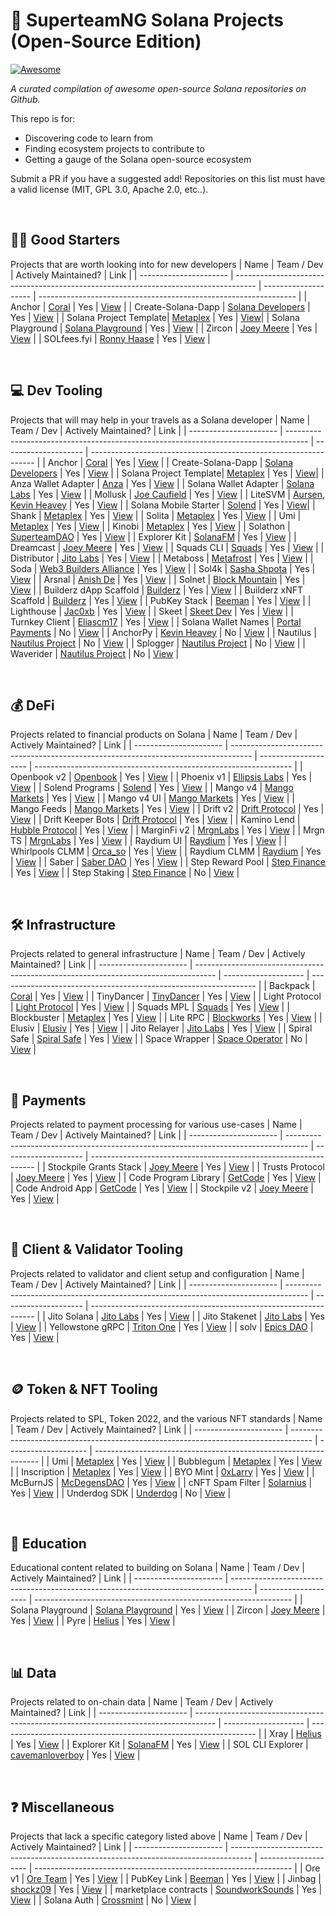 # 🚀 SuperteamNG Solana Projects (Open-Source Edition)

[![Awesome](https://i.imgur.com/fZVEgpL.png)](https://github.com/sindresorhus/awesome)

_A curated compilation of awesome open-source Solana repositories on Github._

This repo is for:

-   Discovering code to learn from
-   Finding ecosystem projects to contribute to
-   Getting a gauge of the Solana open-source ecosystem

Submit a PR if you have a suggested add! Repositories on this list must have a valid license (MIT, GPL 3.0, Apache 2.0, etc..).

<br>

## 🏃‍♂️ Good Starters
Projects that are worth looking into for new developers
| Name                   | Team / Dev                                                                          | Actively Maintained? | Link                                                             |
| ---------------------- | ----------------------------------------------------------------------------------- | -------------------- | ---------------------------------------------------------------- |
| Anchor                 | [Coral](https://twitter.com/xNFT_Backpack)                                          | Yes                  | <a href="https://github.com/coral-xyz/anchor" target="_blank">View</a>                     |
| Create-Solana-Dapp     | [Solana Developers](https://twitter.com/solana_devs)                                | Yes                  | <a href="https://github.com/solana-developers/create-solana-dapp" target="_blank">View</a> |
| Solana Project Template| [Metaplex](https://twitter.com/metaplex)                                            | Yes                  | <a href="https://github.com/metaplex-foundation/solana-project-template" target="_blank">View</a>|
| Solana Playground      | [Solana Playground](https://github.com/solana-playground)                           | Yes                  | <a href="https://github.com/solana-playground/solana-playground" target="_blank">View</a>  |
| Zircon                 | [Joey Meere](https://github.com/joeymeere)                                          | Yes                  | <a href="https://github.com/joeymeere/zircon" target="_blank">View</a>                     |
| SOLfees.fyi            | [Ronny Haase](https://twitter.com/ronnyhaase)                                       | Yes                  | <a href="https://github.com/ronnyhaase/solfees.fyi" target="_blank">View</a>               |

<br>

## 💻 Dev Tooling
Projects that will may help in your travels as a Solana developer
| Name                   | Team / Dev                                                                          | Actively Maintained? | Link                                                             |
| ---------------------- | ----------------------------------------------------------------------------------- | -------------------- | ---------------------------------------------------------------- |
| Anchor                 | [Coral](https://twitter.com/xNFT_Backpack)                                          | Yes                  | <a href="https://github.com/coral-xyz/anchor" target="_blank">View</a>                     |
| Create-Solana-Dapp     | [Solana Developers](https://twitter.com/solana_devs)                                | Yes                  | <a href="https://github.com/solana-developers/create-solana-dapp" target="_blank">View</a> |
| Solana Project Template| [Metaplex](https://twitter.com/metaplex)                                            | Yes                  | <a href="https://github.com/metaplex-foundation/solana-project-template" target="_blank">View</a>|
| Anza Wallet Adapter    | [Anza](https://x.com/anza_xyz)                                                      | Yes                  | <a href="https://github.com/anza-xyz/wallet-adapter" target="_blank">View</a>              |
| Solana Wallet Adapter  | [Solana Labs](https://twitter.com/solana)                                           | Yes                  | <a href="https://github.com/solana-labs/wallet-adapter" target="_blank">View</a>           |
| Mollusk                | [Joe Caufield](https://github.com/buffalojoec)                                      | Yes                  | <a href="https://github.com/buffalojoec/mollusk" target="_blank">View</a>                  |
| LiteSVM                | [Aursen](https://github.com/Aursen), [Kevin Heavey](https://github.com/kevinheavey) | Yes                  | <a href="https://github.com/LiteSVM/litesvm" target="_blank">View</a>                      |
| Solana Mobile Starter  | [Solend](https://twitter.com/solendprotocol)                                        | Yes                  | <a href="https://github.com/solendprotocol/solana-mobile-starter-kit" target="_blank">View</a>|
| Shank                  | [Metaplex](https://twitter.com/metaplex)                                            | Yes                  | <a href="https://github.com/metaplex-foundation/shank" target="_blank">View</a>            |
| Solita                 | [Metaplex](https://twitter.com/metaplex)                                            | Yes                  | <a href="https://github.com/metaplex-foundation/solita" target="_blank">View</a>           |
| Umi                    | [Metaplex](https://twitter.com/metaplex)                                            | Yes                  | <a href="https://github.com/metaplex-foundation/umi" target="_blank">View</a>              |
| Kinobi                 | [Metaplex](https://twitter.com/metaplex)                                            | Yes                  | <a href="https://github.com/metaplex-foundation/kinobi" target="_blank">View</a>           |
| Solathon               | [SuperteamDAO](https://twitter.com/superteamdao)                                    | Yes                  | <a href="https://github.com/SuperteamDAO/solathon" target="_blank">View</a>                |
| Explorer Kit           | [SolanaFM](https://twitter.com/solanafm)                                            | Yes                  | <a href="https://github.com/solana-fm/explorer-kit" target="_blank">View</a>               |
| Dreamcast              | [Joey Meere](https://github.com/joeymeere)                                          | Yes                  | <a href="https://github.com/joeymeere/dreamcast" target="_blank">View</a>                  |
| Squads CLI             | [Squads](https://twitter.com/squadsprotocol)                                        | Yes                  | <a href="https://github.com/Squads-Protocol/squads-cli" target="_blank">View</a>           |
| Distributor            | [Jito Labs](https://twitter.com/jito_sol)                                           | Yes                  | <a href="https://github.com/jito-foundation/distributor" target="_blank">View</a>          |
| Metaboss               | [Metafrost](https://github.com/samuelvanderwaal/metaboss)                           | Yes                  | <a href="https://github.com/samuelvanderwaal/metaboss" target="_blank">View</a>            |
| Soda                   | [Web3 Builders Alliance](https://twitter.com/comebuidlwithus)                       | Yes                  | <a href="https://github.com/Web3-Builders-Alliance/soda" target="_blank">View</a>          |
| Sol4k                  | [Sasha Shpota](https://twitter.com/sashashpota)                                     | Yes                  | <a href="https://github.com/sol4k/sol4k" target="_blank">View</a>                          |
| Arsnal                 | [Anish De](https://twitter.com/anishde10)                                           | Yes                  | <a href="https://github.com/AnishDe12020/arsnal" target="_blank">View</a>                  |
| Solnet                 | [Block Mountain](https://twitter.com/blockmountainio)                               | Yes                  | <a href="https://github.com/bmresearch/Solnet" target="_blank">View</a>                    |
| Builderz dApp Scaffold | [Builderz](https://twitter.com/builderz__)                                          | Yes                  | <a href="https://github.com/builderz-labs/builderz-solana-dapp-scaffold" target="_blank">View</a> |
| Builderz xNFT Scaffold | [Builderz](https://twitter.com/builderz__)                                          | Yes                  | <a href="https://github.com/builderz-labs/builderz-xNFT-scaffold-next" target="_blank">View</a>   |
| PubKey Stack           | [Beeman](https://twitter.com/beeman_nl)                                             | Yes                  | <a href="https://github.com/pubkeyapp/pubkey-stack" target="_blank">View</a>               |
| Lighthouse             | [Jac0xb](https://twitter.com/jacobdotsol)                                           | Yes                  | <a href="https://github.com/Jac0xb/lighthouse" target="_blank">View</a>                    |
| Skeet                  | [Skeet Dev](https://twitter.com/SkeetDev)                                           | Yes                  | <a href="https://github.com/elsoul/skeet-cli" target="_blank">View</a>                     |
| Turnkey Client         | [Eliascm17](https://github.com/Eliascm17)                                           | Yes                  | <a href="https://github.com/Eliascm17/turnkey" target="_blank">View</a>                    |
| Solana Wallet Names    | [Portal Payments](https://twitter.com/portalpayments)                               | No                   | <a href="https://github.com/portalpayments/solana-wallet-names" target="_blank">View</a>   |
| AnchorPy               | [Kevin Heavey](https://github.com/kevinheavey)                                      | No                   | <a href="https://github.com/kevinheavey/anchorpy" target="_blank">View</a>                 |
| Nautilus               | [Nautilus Project](https://github.com/nautilus-project)                             | No                   | <a href="https://github.com/nautilus-project/nautilus" target="_blank">View</a>            |
| Splogger               | [Nautilus Project](https://github.com/nautilus-project)                             | No                   | <a href="https://github.com/nautilus-project/splogger" target="_blank">View</a>            |
| Waverider              | [Nautilus Project](https://github.com/nautilus-project)                             | No                   | <a href="https://github.com/nautilus-project/waverider" target="_blank">View</a>           |

<br>

## 💰 DeFi
Projects related to financial products on Solana
| Name                   | Team / Dev                                                                          | Actively Maintained? | Link                                                             |
| ---------------------- | ----------------------------------------------------------------------------------- | -------------------- | ---------------------------------------------------------------- |
| Openbook v2            | [Openbook](https://twitter.com/openbookdex)                                         | Yes                  | <a href="https://github.com/openbook-dex/openbook-v2" target="_blank">View</a>              |
| Phoenix v1             | [Ellipsis Labs](https://twitter.com/ellipsis_labs)                                  | Yes                  | <a href="https://github.com/Ellipsis-Labs/phoenix-v1" target="_blank">View</a>              |
| Solend Programs        | [Solend](https://twitter.com/solendprotocol)                                        | Yes                  | <a href="https://github.com/solendprotocol/solana-program-library" target="_blank">View</a> |
| Mango v4               | [Mango Markets](https://twitter.com/mangomarkets)                                   | Yes                  | <a href="https://github.com/blockworks-foundation/mango-v4" target="_blank">View</a>        |
| Mango v4 UI            | [Mango Markets](https://twitter.com/mangomarkets)                                   | Yes                  | <a href="https://github.com/blockworks-foundation/mango-v4-ui" target="_blank">View</a>     |
| Mango Feeds            | [Mango Markets](https://twitter.com/mangomarkets)                                   | Yes                  | <a href="https://github.com/blockworks-foundation/mango-feeds" target="_blank">View</a>     |
| Drift v2               | [Drift Protocol](https://x.com/DriftProtocol)                                       | Yes                  | <a href="https://github.com/drift-labs/protocol-v2" target="_blank">View</a>                |
| Drift Keeper Bots      | [Drift Protocol](https://x.com/DriftProtocol)                                       | Yes                  | <a href="https://github.com/drift-labs/keeper-bots-v2" target="_blank">View</a>             |
| Kamino Lend            | [Hubble Protocol](https://twitter.com/Kamino_Finance)                               | Yes                  | <a href="https://github.com/Kamino-Finance/klend" target="_blank">View</a>                  |
| MarginFi v2            | [MrgnLabs](https://twitter.com/marginfi)                                            | Yes                  | <a href="https://github.com/mrgnlabs/marginfi-v2" target="_blank">View</a>                  |
| Mrgn TS                | [MrgnLabs](https://twitter.com/marginfi)                                            | Yes                  | <a href="https://github.com/mrgnlabs/mrgn-ts" target="_blank">View</a>                      |
| Raydium UI             | [Raydium](https://twitter.com/raydiumprotocol)                                      | Yes                  | <a href="https://github.com/raydium-io/raydium-frontend" target="_blank">View</a>           |
| Whirlpools CLMM        | [Orca_so](https://twitter.com/orca_so)                                              | Yes                  | <a href="https://github.com/orca-so/whirlpools" target="_blank">View</a>                    |
| Raydium CLMM           | [Raydium](https://twitter.com/RaydiumProtocol)                                      | Yes                  | <a href="https://github.com/raydium-io/raydium-clmm" target="_blank">View</a>               |
| Saber                  | [Saber DAO](https://twitter.com/The_Saber_DAO)                                      | Yes                  | <a href="https://github.com/saber-hq/stable-swap" target="_blank">View</a>                  |
| Step Reward Pool       | [Step Finance](https://twitter.com/StepFinance_)                                    | Yes                  | <a href="https://github.com/step-finance/step-staking" target="_blank">View</a>             |
| Step Staking           | [Step Finance](https://twitter.com/StepFinance_)                                    | No                   | <a href="https://github.com/step-finance/reward-pool" target="_blank">View</a>              |

<br>

## 🛠️ Infrastructure
Projects related to general infrastructure
| Name                   | Team / Dev                                                                          | Actively Maintained? | Link                                                             |
| ---------------------- | ----------------------------------------------------------------------------------- | -------------------- | ---------------------------------------------------------------- |
| Backpack               | [Coral](https://twitter.com/xNFT_Backpack)                                          | Yes                  | <a href="https://github.com/coral-xyz/backpack" target="_blank">View</a>                       |
| TinyDancer             | [TinyDancer](https://twitter.com/tinydancerio)                                      | Yes                  | <a href="https://github.com/tinydancer-io/tinydancer" target="_blank">View</a>                 |
| Light Protocol         | [Light Protocol](https://twitter.com/lightprotocol)                                 | Yes                  | <a href="https://github.com/Lightprotocol/light-protocol" target="_blank">View</a>             |
| Squads MPL             | [Squads](https://twitter.com/squadsprotocol)                                        | Yes                  | <a href="https://github.com/Squads-Protocol/squads-mpl" target="_blank">View</a>               |
| Blockbuster            | [Metaplex](https://twitter.com/metaplex)                                            | Yes                  | <a href="https://github.com/metaplex-foundation/blockbuster" target="_blank">View</a>          |
| Lite RPC               | [Blockworks](https://twitter.com/blockworks_)                                       | Yes                  | <a href="https://github.com/blockworks-foundation/lite-rpc" target="_blank">View</a>           |
| Elusiv                 | [Elusiv](https://twitter.com/elusivprivacy)                                         | Yes                  | <a href="https://github.com/elusiv-privacy/elusiv" target="_blank">View</a>                    |
| Jito Relayer           | [Jito Labs](https://twitter.com/jito_sol)                                           | Yes                  | <a href="https://github.com/jito-foundation/jito-relayer" target="_blank">View</a>             |
| Spiral Safe            | [Spiral Safe](https://twitter.com/spiralsafe)                                       | Yes                  | <a href="https://github.com/Spiral-Safe" target="_blank">View</a>                              |
| Space Wrapper          | [Space Operator](https://twitter.com/_space_operator)                               | No                   | <a href="https://github.com/space-operator/space-wrapper" target="_blank">View</a>             |

<br>

## 💸 Payments
Projects related to payment processing for various use-cases
| Name                   | Team / Dev                                                                          | Actively Maintained? | Link                                                             |
| ---------------------- | ----------------------------------------------------------------------------------- | -------------------- | ---------------------------------------------------------------- |
| Stockpile Grants Stack | [Joey Meere](https://twitter.com/joeymeere)                                         | Yes                  | <a href="https://github.com/StockpileLabs/stockpile-lite" target="_blank">View</a>         |
| Trusts Protocol        | [Joey Meere](https://twitter.com/joeymeere)                                         | Yes                  | <a href="https://github.com/joeymeere/trusts" target="_blank">View</a>                     |
| Code Program Library   | [GetCode](https://twitter.com/getcode)                                              | Yes                  | <a href="https://github.com/code-payments/code-program-library" target="_blank">View</a>   |
| Code Android App       | [GetCode](https://twitter.com/getcode)                                              | Yes                  | <a href="https://github.com/code-payments/code-android-app" target="_blank">View</a>       |
| Stockpile v2           | [Joey Meere](https://twitter.com/joeymeere)                                         | Yes                  | <a href="https://github.com/StockpileLabs/stockpile-v2" target="_blank">View</a>           |

<br>

## 💾 Client & Validator Tooling
Projects related to validator and client setup and configuration
| Name                   | Team / Dev                                                                          | Actively Maintained? | Link                                                             |
| ---------------------- | ----------------------------------------------------------------------------------- | -------------------- | ---------------------------------------------------------------- |
| Jito Solana            | [Jito Labs](https://twitter.com/jito_sol)                                           | Yes                  | <a href="https://github.com/jito-foundation/jito-solana" target="_blank">View</a>              |
| Jito Stakenet          | [Jito Labs](https://twitter.com/jito_sol)                                           | Yes                  | <a href="https://github.com/jito-foundation/stakenet" target="_blank">View</a>             |
| Yellowstone gRPC       | [Triton One](https://triton.one)                                                    | Yes                  | <a href="https://github.com/rpcpool" target="_blank">View</a>                                  |
| solv                   | [Epics DAO](https://twitter.com/EpicsDAO2)                                          | Yes                  | <a href="https://github.com/EpicsDAO/solv" target="_blank">View</a>                            |

<br>

## 🪙 Token & NFT Tooling
Projects related to SPL, Token 2022, and the various NFT standards
| Name                   | Team / Dev                                                                          | Actively Maintained? | Link                                                             |
| ---------------------- | ----------------------------------------------------------------------------------- | -------------------- | ---------------------------------------------------------------- |
| Umi                    | [Metaplex](https://twitter.com/metaplex)                                            | Yes                  | <a href="https://github.com/metaplex-foundation/umi" target="_blank">View</a>              |
| Bubblegum              | [Metaplex](https://twitter.com/metaplex)                                            | Yes                  | <a href="https://github.com/metaplex-foundation/mpl-bubblegum" target="_blank">View</a>    |
| Inscription            | [Metaplex](https://twitter.com/metaplex)                                            | Yes                  | <a href="https://github.com/metaplex-foundation/mpl-inscription" target="_blank">View</a>  |
| BYO Mint               | [0xLarry](https://twitter.com/0xLarry8)                                             | Yes                  | <a href="https://github.com/0xlarry/byo_mint" target="_blank">View</a>                     |
| McBurnJS               | [McDegensDAO](https://twitter.com/McDegensDAO)                                      | Yes                  | <a href="https://github.com/McDegens-DAO/mcburn-js/" target="_blank">View</a>              |
| cNFT Spam Filter       | [Solarnius](https://twitter.com/solarnius)                                          | Yes                  | <a href="https://github.com/filtoor/cnft-spam-filter" target="_blank">View</a>             |
| Underdog SDK           | [Underdog](https://twitter.com/backanunderdog)                                      | No                   | <a href="https://github.com/UnderdogProtocol/js" target="_blank">View</a>                  |

<br>

## 🏫 Education
Educational content related to building on Solana
| Name                   | Team / Dev                                                                          | Actively Maintained? | Link                                                             |
| ---------------------- | ----------------------------------------------------------------------------------- | -------------------- | ---------------------------------------------------------------- |
| Solana Playground      | [Solana Playground](https://github.com/solana-playground)                           | Yes                  | <a href="https://github.com/solana-playground/solana-playground" target="_blank">View</a>  |
| Zircon                 | [Joey Meere](https://github.com/joeymeere)                                          | Yes                  | <a href="https://github.com/joeymeere/zircon" target="_blank">View</a>                     |
| Pyre                   | [Helius](https://twitter.com/heliuslabs)                                            | Yes                  | <a href="https://github.com/helius-labs/pyre" target="_blank">View</a>                     |

<br>

## 📊 Data
Projects related to on-chain data
| Name                   | Team / Dev                                                                          | Actively Maintained? | Link                                                             |
| ---------------------- | ----------------------------------------------------------------------------------- | -------------------- | ---------------------------------------------------------------- |
| Xray                   | [Helius](https://twitter.com/heliuslabs)                                            | Yes                  | <a href="https://github.com/helius-labs/xray" target="_blank">View</a>                     |
| Explorer Kit           | [SolanaFM](https://twitter.com/solanafm)                                            | Yes                  | <a href="https://github.com/solana-fm/explorer-kit" target="_blank">View</a>               |
| SOL CLI Explorer       | [cavemanloverboy](https://github.com/cavemanloverboy)                               | Yes                  | <a href="https://github.com/cavemanloverboy/sol" target="_blank">View</a>                  |

<br>

## ❓ Miscellaneous
Projects that lack a specific category listed above
| Name                   | Team / Dev                                                                          | Actively Maintained? | Link                                                             |
| ---------------------- | ----------------------------------------------------------------------------------- | -------------------- | ---------------------------------------------------------------- |
| Ore v1                 | [Ore Team](https://x.com/OREsupply)                                                 | Yes                  | <a href="https://github.com/regolith-labs/ore" target="_blank">View</a>      |
| PubKey Link            | [Beeman](https://twitter.com/beeman_nl)                                             | Yes                  | <a href="https://github.com/pubkeyapp/pubkey-link" target="_blank">View</a>  |
| Jinbag                 | [shockz09](https://github.com/shockz09)                                             | Yes                  | <a href="https://github.com/shockz09/Jinbag" target="_blank">View</a>        |
| marketplace contracts  | [SoundworkSounds](https://x.com/SoundworkSounds/)                                   | Yes                  | <a href="https://github.com/SoundWorkLabs/marketplace-contracts" target="_blank">View</a> |
| Solana Auth            | [Crossmint](https://twitter.com/crossmint)                                          | No                   | <a href="https://github.com/Crossmint/solana-auth" target="_blank">View</a>  |
